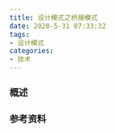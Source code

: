```yaml
---
title: 设计模式之桥接模式
date: 2020-5-31 07:33:32
tags:
- 设计模式
categories:
- 技术
---
```


### 概述



<!-- more -->



### 参考资料

